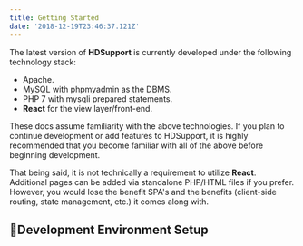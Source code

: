 ```yaml
---
title: Getting Started
date: '2018-12-19T23:46:37.121Z'
---
```


The latest version of **HDSupport** is currently developed under the following technology stack:

-   Apache.
-   MySQL with phpmyadmin as the DBMS.
-   PHP 7 with mysqli prepared statements.
-   **React** for the view layer/front-end.

These docs assume familiarity with the above technologies. If you plan to continue development or add features to HDSupport, it is highly recommended that you become familiar with all of the above before beginning development.

That being said, it is not technically a requirement to utilize **React**. Additional pages can be added via standalone PHP/HTML files if you prefer. However, you would lose the benefit SPA's and the benefits (client-side routing, state management, etc.) it comes along with.

## 🚀Development Environment Setup
